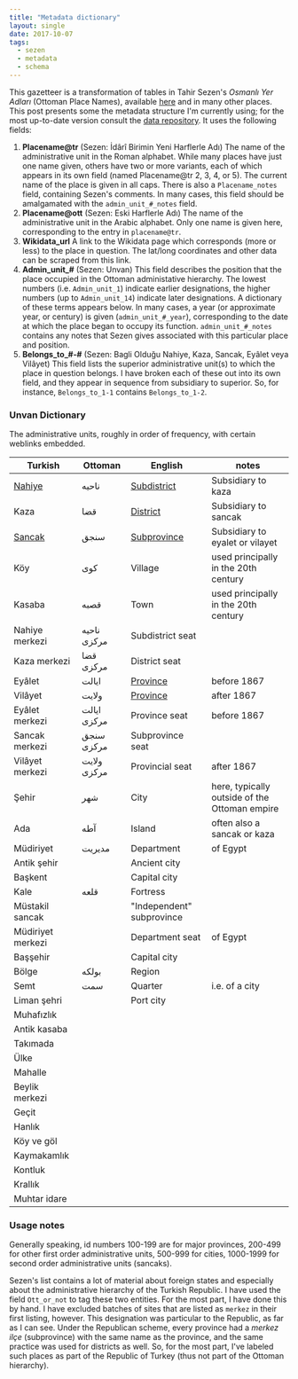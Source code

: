 ```yaml
---
title: "Metadata dictionary"
layout: single
date: 2017-10-07
tags:
  - sezen
  - metadata
  - schema
---
```

This gazetteer is a transformation of tables in Tahir Sezen's *Osmanlı Yer Adları* (Ottoman Place Names), available [here](http://www.os-ar.com/osmanli_yer_isimleri.pdf) and in many other places. This post presents some the metadata structure I'm currently using; for the most up-to-date version consult the [data repository](https://github.com/whanley/Ottoman-Gazetteer/blob/master/data/metadata_dictionary.md). It uses the following fields:

1. **Placename@tr** (Sezen: İdârî Birimin Yeni Harflerle Adı) The name of the administrative unit in the Roman alphabet. While many places have just one name given, others have two or more variants, each of which appears in its own field (named Placename@tr 2, 3, 4, or 5). The current name of the place is given in all caps. There is also a `Placename_notes` field, containing Sezen's comments. In many cases, this field should be amalgamated with the `admin_unit_#_notes` field.
2. **Placename@ott** (Sezen: Eski Harflerle Adı) The name of the administrative unit in the Arabic alphabet. Only one name is given here, corresponding to the entry in `placename@tr`.
3. **Wikidata_url** A link to the Wikidata page which corresponds (more or less) to the place in question. The lat/long coordinates and other data can be scraped from this link.
4. **Admin_unit_#** (Sezen: Unvan) This field describes the position that the place occupied in the Ottoman administative hierarchy. The lowest numbers (i.e. `Admin_unit_1`) indicate earlier designations, the higher numbers (up to `Admin_unit_14`) indicate later designations. A dictionary of these terms appears below. In many cases, a year (or approximate year, or century) is given (`admin_unit_#_year`), corresponding to the date at which the place began to occupy its function. `admin_unit_#_notes` contains any notes that Sezen gives associated with this particular place and position.
5. **Belongs_to_#-#** (Sezen: Bagli Olduğu Nahiye, Kaza, Sancak, Eyâlet veya Vilâyet) This field lists the superior administrative unit(s) to which the place in question belongs. I have broken each of these out into its own field, and they appear in sequence from subsidiary to superior. So, for instance, `Belongs_to_1-1` contains `Belongs_to_1-2`.

### Unvan Dictionary
The administrative units, roughly in order of frequency, with certain weblinks embedded.

Turkish|Ottoman|English|notes
---|---|---|---
[Nahiye](https://tr.wikipedia.org/wiki/Bucak_%28idari_birim%29)|ناحيه|[Subdistrict](https://en.wikipedia.org/wiki/Nahiye_%28Ottoman%29)|Subsidiary to kaza
Kaza|قضا|[District](https://en.wikipedia.org/wiki/Kaza)|Subsidiary to sancak
[Sancak](https://tr.wikipedia.org/wiki/Sancak_%28y%C3%B6netim_b%C3%B6l%C3%BCm%C3%BC%29)|سنجق|[Subprovince](https://en.wikipedia.org/wiki/Sanjak)|Subsidiary to eyalet or vilayet
Köy|كوى|Village|used principally in the 20th century
Kasaba|قصبه|Town|used principally in the 20th century
Nahiye merkezi|ناحيه مركزى|Subdistrict seat|
Kaza merkezi|قضا مركزى|District seat|
Eyâlet|ايالت|[Province](https://en.wikipedia.org/wiki/Eyalet)|before 1867
Vilâyet|ولايت|[Province](https://en.wikipedia.org/wiki/Vilayet)|after 1867
Eyâlet merkezi|ايالت مركزى|Province seat|before 1867
Sancak merkezi|سنجق مركزى|Subprovince seat|
Vilâyet merkezi|ولايت مركزى|Provincial seat|after 1867
Şehir|شهر|City|here, typically outside of the Ottoman empire
Ada|آطه|Island|often also a sancak or kaza
Müdiriyet|مديريت|Department|of Egypt
Antik şehir||Ancient city|
Başkent||Capital city|
Kale|قلعه|Fortress|
Müstakil sancak||"Independent" subprovince|
Müdiriyet merkezi||Department seat|of Egypt
Başşehir||Capital city|
Bölge|بولكه|Region|
Semt|سمت|Quarter|i.e. of a city
Liman şehri||Port city|
Muhafızlık|||
Antik kasaba|||
Takımada|||
Ülke|||
Mahalle|||
Beylik merkezi|||
Geçit|||
Hanlık|||
Köy ve göl|||
Kaymakamlık|||
Kontluk|||
Krallık|||
Muhtar idare|||

### Usage notes
Generally speaking, id numbers 100-199 are for major provinces, 200-499 for other first order administrative units, 500-999 for cities, 1000-1999 for second order administrative units (sancaks).

Sezen's list contains a lot of material about foreign states and especially about the administrative hierarchy of the Turkish Republic. I have used the field `Ott_or_not` to tag these two entities. For the most part, I have done this by hand. I have excluded batches of sites that are listed as `merkez` in their first listing, however. This designation was particular to the Republic, as far as I can see. Under the Republican scheme, every province had a _merkez ilçe_ (subprovince) with the same name as the province, and the same practice was used for districts as well. So, for the most part, I've labeled such places as part of the Republic of Turkey (thus not part of the Ottoman hierarchy).
